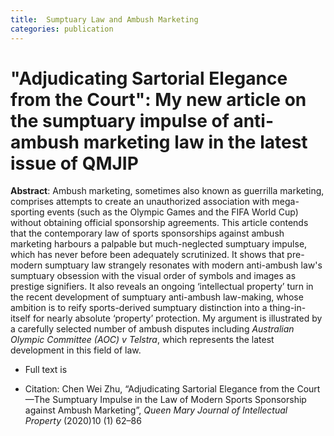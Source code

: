 ```yaml
---
title:  Sumptuary Law and Ambush Marketing  
categories: publication
---
```




# "Adjudicating Sartorial Elegance from the Court": My new article on the sumptuary impulse of  anti-ambush marketing law in the latest issue of QMJIP

**Abstract**: Ambush marketing, sometimes also known as guerrilla marketing, comprises attempts to create an unauthorized association with mega-sporting  events (such as the Olympic Games and the FIFA World Cup) without  obtaining official sponsorship agreements. This article contends that  the contemporary law of sports sponsorships against ambush marketing  harbours a palpable but much-neglected sumptuary impulse, which has  never before been adequately scrutinized. It shows that pre-modern  sumptuary law strangely resonates with modern anti-ambush law's  sumptuary obsession with the visual order of symbols and images as  prestige signifiers. It also reveals an ongoing ‘intellectual property’  turn in the recent development of sumptuary anti-ambush law-making,  whose ambition is to reify sports-derived sumptuary distinction into a  thing-in-itself for nearly absolute ‘property’ protection. My argument  is illustrated by a carefully selected number of ambush disputes  including *Australian Olympic Committee (AOC) v Telstra*, which represents the latest development in this field of law.

- Full text is 

  [free for download from here]: https://www.elgaronline.com/view/journals/qmjip/10-1/qmjip.2020.01.03.xml?&amp;pdfVersion=true	"Adjudicating Sartorial Elegance "

- Citation: Chen Wei Zhu, “Adjudicating Sartorial Elegance from the Court—The Sumptuary  Impulse in the Law of Modern Sports Sponsorship against Ambush  Marketing”, *Queen Mary Journal of Intellectual Property* (2020)10 (1) 62–86





